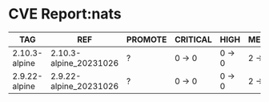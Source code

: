 # CVE Report:nats
|      TAG      |          REF           | PROMOTE | CRITICAL |  HIGH  | MEDIUM |  LOW   | UNKNOWN |
|---------------|------------------------|---------|----------|--------|--------|--------|---------|
| 2.10.3-alpine | 2.10.3-alpine_20231026 | ?       | 0 -> 0   | 0 -> 0 | 2 -> 2 | 0 -> 0 | 0 -> 0  |
| 2.9.22-alpine | 2.9.22-alpine_20231026 | ?       | 0 -> 0   | 0 -> 0 | 2 -> 2 | 0 -> 0 | 0 -> 0  |
